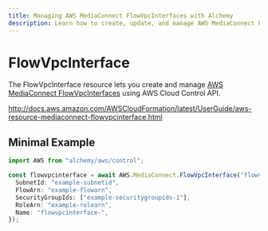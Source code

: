 ```yaml
---
title: Managing AWS MediaConnect FlowVpcInterfaces with Alchemy
description: Learn how to create, update, and manage AWS MediaConnect FlowVpcInterfaces using Alchemy Cloud Control.
---
```


# FlowVpcInterface

The FlowVpcInterface resource lets you create and manage [AWS MediaConnect FlowVpcInterfaces](https://docs.aws.amazon.com/mediaconnect/latest/userguide/) using AWS Cloud Control API.

http://docs.aws.amazon.com/AWSCloudFormation/latest/UserGuide/aws-resource-mediaconnect-flowvpcinterface.html

## Minimal Example

```ts
import AWS from "alchemy/aws/control";

const flowvpcinterface = await AWS.MediaConnect.FlowVpcInterface("flowvpcinterface-example", {
  SubnetId: "example-subnetid",
  FlowArn: "example-flowarn",
  SecurityGroupIds: ["example-securitygroupids-1"],
  RoleArn: "example-rolearn",
  Name: "flowvpcinterface-",
});
```

